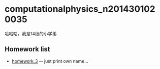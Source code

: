 # computationalphysics_n2014301020035
哈哈哈。我是14级的小学弟

## Homework list
- [homework_3](homework_3/print_name.py) -- just print own name...
